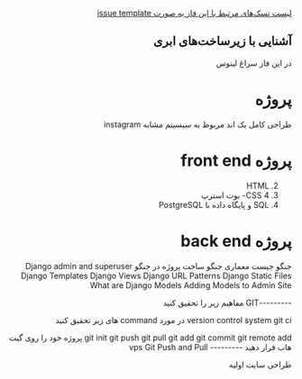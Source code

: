 <div dir="rtl" align='right'>


[لیست تسک‌های مرتبط با این فاز به صورت issue template](./issue-Phase00.md)

##  آشنایی با زیرساخت‌های ابری 
 
در این فاز سراغ لینوس 
 
 # پروژه
 طراحی کامل بک اند مربوط به سیسیتم مشابه instagram

  # پروژه front end 
 
 2. HTML
3. CSS
4- بوت استرپ
 13. SQL و پایگاه داده با PostgreSQL
 # پروژه back end
جنگو جیست
 معماری جنگو
 ساخت پروژه در جنگو
 Django admin and superuser
Django Templates
Django Views
Django URL Patterns
Django Static Files
What are Django Models
 Adding Models to Admin Site
 
---------GIT
 مفاهیم زیر را تحقیق کنید

version control system
git
ci
در مورد command های زیر تحقیق کنید

git init
git push
git pull
git add
git commit
git remote add
پروژه خود را روی گیت هاب قرار دهید
 --------- vps 
 Git Push and Pull

 طراحی سایت اولیه
 
 

 
 
 
